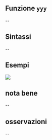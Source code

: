 ## Funzione `yyy`

--

## Sintassi

--

## Esempi

<img src="/img/maps/yyy/yyy1.png">

## nota bene

--

## osservazioni

--